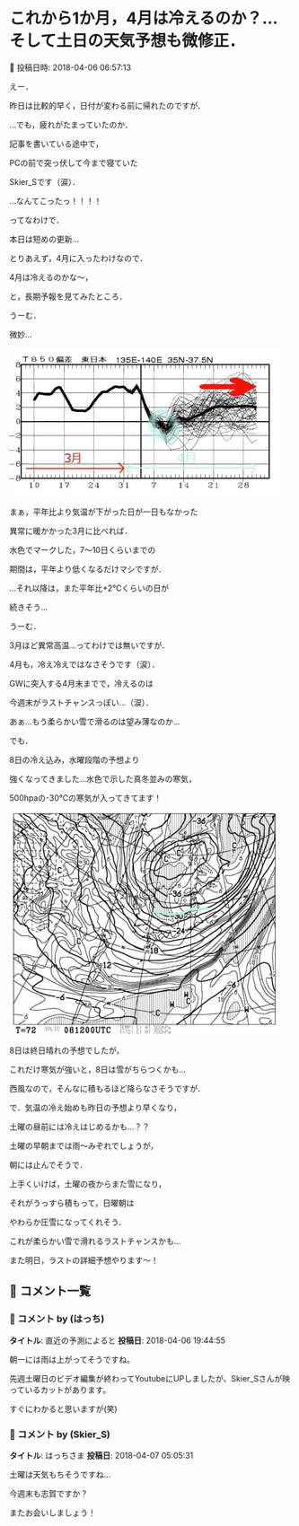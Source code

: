 # これから1か月，4月は冷えるのか？…そして土日の天気予想も微修正．

📅 投稿日時: 2018-04-06 06:57:13

えー．


昨日は比較的早く，日付が変わる前に帰れたのですが．


…でも，疲れがたまっていたのか．


記事を書いている途中で，


PCの前で突っ伏して今まで寝ていた


Skier_Sです（涙）．


…なんてこったっ！！！！





ってなわけで．


本日は短めの更新…





とりあえず，4月に入ったわけなので．


4月は冷えるのかな～，


と，長期予報を見てみたところ．


うーむ．


微妙…




![f9847b66fc7253f3f3566af9572f6424.jpg](images/f9847b66fc7253f3f3566af9572f6424.jpg)




まぁ，平年比より気温が下がった日が一日もなかった


異常に暖かかった3月に比べれば．


水色でマークした，7～10日くらいまでの


期間は，平年より低くなるだけマシですが．


…それ以降は，また平年比+2℃くらいの日が


続きそう…





うーむ．


3月ほど異常高温…ってわけでは無いですが．


4月も，冷え冷えではなさそうです（涙）．


GWに突入する4月末までで，冷えるのは


今週末がラストチャンスっぽい…（涙）．


あぁ…もう柔らかい雪で滑るのは望み薄なのか…





でも．


8日の冷え込み，水曜段階の予想より


強くなってきました…水色で示した真冬並みの寒気，


500hpaの-30℃の寒気が入ってきてます！




![3061434b0d0bdb2cfa2baa4bbe2c7335.jpg](images/3061434b0d0bdb2cfa2baa4bbe2c7335.jpg)







8日は終日晴れの予想でしたが，


これだけ寒気が強いと，8日は雪がちらつくかも…


西風なので，そんなに積もるほど降らなさそうですが．





で．気温の冷え始めも昨日の予想より早くなり，


土曜の昼前には冷えはじめるかも…？？


土曜の早朝までは雨～みぞれでしょうが，


朝には止んでそうで．





上手くいけば，土曜の夜からまた雪になり，


それがうっすら積もって，日曜朝は


やわらか圧雪になってくれそう．


これが柔らかい雪で滑れるラストチャンスかも…





また明日，ラストの詳細予想やります～！

## 💬 コメント一覧

### 💬 コメント by (はっち)
**タイトル**: 直近の予測によると
**投稿日**: 2018-04-06 19:44:55

朝一には雨は上がってそうですね。

先週土曜日のビデオ編集が終わってYoutubeにUPしましたが、Skier_Sさんが映っているカットがあります。

すぐにわかると思いますが(笑)

### 💬 コメント by (Skier_S)
**タイトル**: はっちさま
**投稿日**: 2018-04-07 05:05:31

土曜は天気もちそうですね…

今週末も志賀ですか？

またお会いしましょう！

